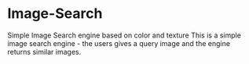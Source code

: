 # Image-Search
Simple Image Search engine based on color and texture
This is a simple image search engine - the users gives a query image and the engine returns similar images.
